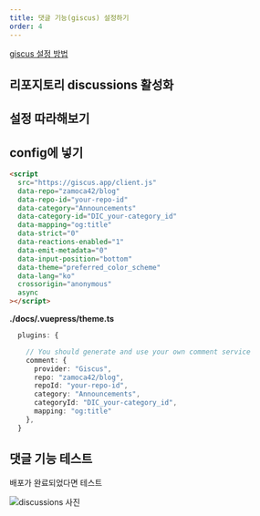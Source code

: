 ```yaml
---
title: 댓글 기능(giscus) 설정하기
order: 4
---
```


[giscus 설정 방법](https://giscus.app/ko)

## 리포지토리 discussions 활성화

## 설정 따라해보기

## config에 넣기

```html
<script
  src="https://giscus.app/client.js"
  data-repo="zamoca42/blog"
  data-repo-id="your-repo-id"
  data-category="Announcements"
  data-category-id="DIC_your-category_id"
  data-mapping="og:title"
  data-strict="0"
  data-reactions-enabled="1"
  data-emit-metadata="0"
  data-input-position="bottom"
  data-theme="preferred_color_scheme"
  data-lang="ko"
  crossorigin="anonymous"
  async
></script>
```

**./docs/.vuepress/theme.ts**

```ts
  plugins: {

    // You should generate and use your own comment service
    comment: {
      provider: "Giscus",
      repo: "zamoca42/blog",
      repoId: "your-repo-id",
      category: "Announcements",
      categoryId: "DIC_your-category_id",
      mapping: "og:title"
    },
  }
```

## 댓글 기능 테스트

배포가 완료되었다면 테스트

![discussions 사진]()